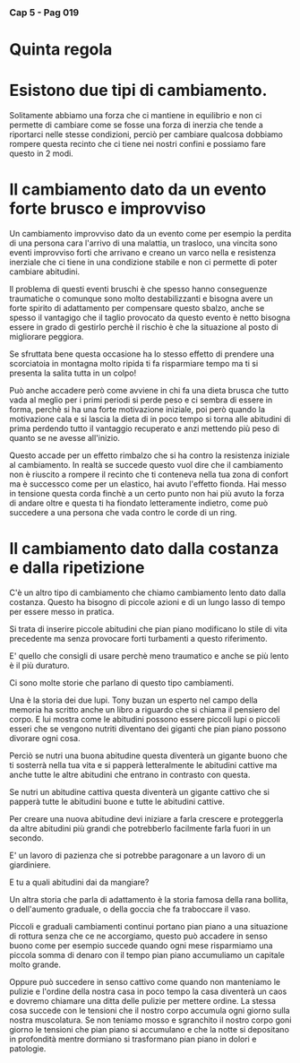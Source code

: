 ### Cap 5 - Pag 019


# Quinta regola

# Esistono due tipi di cambiamento.

Solitamente abbiamo una forza che ci mantiene in equilibrio e non ci permette di cambiare come se fosse una forza di inerzia che tende a riportarci nelle stesse condizioni, perciò per cambiare qualcosa dobbiamo rompere questa recinto che ci tiene nei nostri confini e possiamo fare questo in 2 modi.


# Il cambiamento dato da un evento forte brusco e improvviso

Un cambiamento improvviso dato da un evento come per esempio la perdita di una persona cara l'arrivo di una malattia, un trasloco, una vincita sono eventi improvviso forti che arrivano e creano un varco nella e resistenza inerziale che ci tiene in una condizione stabile e non ci permette di poter cambiare abitudini.

Il problema di questi eventi bruschi è che spesso hanno conseguenze traumatiche o comunque sono molto destabilizzanti e bisogna avere un forte spirito di adattamento per compensare questo sbalzo, anche se spesso il vantagigo che il taglio provocato da questo evento è netto bisogna essere in grado di gestirlo perchè il rischio è che la situazione al posto di migliorare peggiora.

Se sfruttata bene questa occasione ha lo stesso effetto di prendere una scorciatoia in montagna molto ripida ti fa risparmiare tempo ma ti si presenta la salita tutta in un colpo!

Può anche accadere però come avviene in chi fa una dieta brusca che tutto vada al meglio per i primi periodi si perde peso e ci sembra di essere in forma, perchè  si ha una forte motivazione iniziale, poi però quando la motivazione cala e si lascia la dieta di in poco tempo si torna alle abitudini di prima perdendo tutto il vantaggio recuperato e anzi mettendo più peso di quanto se ne avesse all'inizio.

Questo accade per un effetto rimbalzo che si ha contro la resistenza iniziale al cambiamento. In realtà se succede questo vuol dire che il cambiamento non è riuscito a rompere il recinto che ti conteneva nella tua zona di confort ma è successco come per un elastico, hai avuto l'effetto fionda. Hai messo in tensione questa corda finchè a un certo punto non hai più avuto la forza di andare oltre e questa ti ha fiondato letteramente indietro, come può succedere a una persona che vada contro le corde di un ring.

# Il cambiamento dato dalla costanza e dalla ripetizione

C'è un altro tipo di cambiamento che chiamo cambiamento lento dato dalla costanza. Questo ha bisogno di piccole azioni e di un lungo lasso di tempo per essere messo in pratica.

Si trata di inserire piccole abitudini che pian piano modificano lo stile di vita precedente ma senza provocare forti turbamenti a questo riferimento.

E' quello che consigli di usare perchè meno traumatico e anche se più lento è il più duraturo.

Ci sono molte storie che parlano di questo tipo cambiamenti. 

Una è la storia dei due lupi. Tony buzan un esperto nel campo della memoria ha scritto anche un libro a riguardo che si chiama il pensiero del corpo. E lui mostra come le abitudini possono essere piccoli lupi o piccoli esseri che se vengono nutriti diventano dei giganti che pian piano possono divorare ogni cosa.

Perciò se nutri una buona abitudine questa diventerà un gigante buono che ti sosterrà nella tua vita e si papperà letteralmente le abitudini cattive ma anche tutte le altre abitudini che entrano in contrasto con questa.

Se nutri un abitudine cattiva questa diventerà un gigante cattivo che si papperà tutte le abitudini buone e tutte le abitudini cattive.

Per creare una nuova abitudine devi iniziare a farla crescere e proteggerla da altre abitudini più grandi che potrebberlo facilmente farla fuori in un secondo. 

E' un lavoro di pazienza che si potrebbe paragonare a un lavoro di un giardiniere.

E tu a quali abitudini dai da mangiare?

Un altra storia che parla di adattamento è la storia famosa della rana bollita, o dell'aumento graduale, o della goccia che fa traboccare il vaso.

Piccoli e graduali cambiamenti continui portano pian piano a una situazione di rottura senza che ce ne accorgiamo, questo può accadere in senso buono come per esempio succede quando ogni mese risparmiamo una piccola somma di denaro con il tempo pian piano accumuliamo un capitale molto grande.

Oppure può succedere in senso cattivo come quando non manteniamo le pulizie e l'ordine della nostra casa in poco tempo la casa diventerà un caos e dovremo chiamare una ditta delle pulizie per mettere ordine. La stessa cosa succede con le tensioni che il nostro corpo accumula ogni giorno sulla nostra muscolatura. Se non teniamo mosso e sgranchito il nostro corpo goni giorno le tensioni che pian piano si accumulano e che la notte si depositano in profondità mentre dormiano si trasformano pian piano in dolori e patologie.


